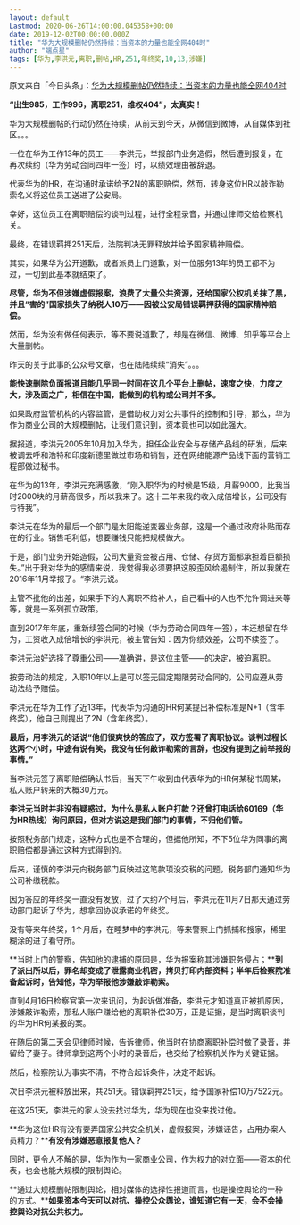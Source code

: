 ```yaml
---
layout: default
Lastmod: 2020-06-26T14:00:00.045358+00:00
date: 2019-12-02T00:00:00.000Z
title: "华为大规模删帖仍然持续：当资本的力量也能全网404时"
author: "端点星"
tags: [华为,李洪元,离职,删帖,HR,251,年终奖,10,13,涉嫌]
---
```


原文来自「今日头条」：[华为大规模删帖仍然持续：当资本的力量也能全网404时](https://www.toutiao.com/item/6765689857520960014/)

**“出生985，工作996，离职251，维权404”，太真实！**

华为大规模删帖的行动仍然在持续，从前天到今天，从微信到微博，从自媒体到社区。。。

一位在华为工作13年的员工——李洪元，举报部门业务造假，然后遭到报复，在再次续约（华为劳动合同四年一签）时，以绩效理由被辞退。

代表华为的HR，在沟通时承诺给予2N的离职赔偿，然而，转身这位HR以敲诈勒索名义将这位员工送进了公安局。

幸好，这位员工在离职赔偿的谈判过程，进行全程录音，并通过律师交给检察机关。

最终，在错误羁押251天后，法院判决无罪释放并给予国家精神赔偿。

其实，如果华为公开道歉，或者派员上门道歉，对一位服务13年的员工都不为过，一切到此基本就结束了。

**尽管，华为不但涉嫌虚假报案，浪费了大量公共资源，还给国家公权机关抹了黑，并且“害的”国家损失了纳税人10万——因被公安局错误羁押获得的国家精神赔偿。**

然而，华为没有做任何表示，等不要说道歉了，却是在微信、微博、知乎等平台上大量删帖。

昨天的关于此事的公众号文章，也在陆陆续续“消失”。。。

**能快速删除负面报道且能几乎同一时间在这几个平台上删帖，速度之快，力度之大，涉及面之广，相信在中国，能做到的机构或公司并不多。**

如果政府监管机构的内容监管，是借助权力对公共事件的控制和引导，那么，华为作为商业公司的大规模删帖，让我们意识到，资本竟也可以如此强大。

据报道，李洪元2005年10月加入华为，担任企业安全与存储产品线的研发，后来被调去呼和浩特和印度新德里做过市场和销售，还在网络能源产品线下面的营销工程部做过秘书。

在华为的13年，李洪元充满感激，“刚入职华为的时候是15级，月薪9000，比我当时2000块的月薪高很多，所以我来了。这十二年来我的收入成倍增长，公司没有亏待我”。

李洪元在华为的最后一个部门是太阳能逆变器业务部，这是一个通过政府补贴而存在的行业。销售毛利低，想要赚钱只能把规模做大。

于是，部门业务开始造假，公司大量资金被占用、仓储、存货方面都承担着巨额损失。”出于我对华为的感情来说，我觉得我必须要把这股歪风给遏制住，所以我就在2016年11月举报了。“李洪元说。

主管不批他的出差，如果手下的人离职不给补人，自己看中的人也不允许调进来等等，就是一系列孤立政策。

直到2017年年底，重新续签合同的时候（华为劳动合同四年一签），本还想留在华为，工资收入成倍增长的李洪元，被主管告知：因为你绩效差，公司不续签了。

李洪元治好选择了尊重公司——准确讲，是这位主管——的决定，被迫离职。

按劳动法的规定，入职10年以上是可以签无固定期限劳动合同的，公司应遵从劳动法给予赔偿。

李洪元在华为工作了近13年，代表华为沟通的HR何某提出补偿标准是N+1（含年终奖），他自己则提出了2N（含年终奖）。

**最后，用李洪元的话说“他们很爽快的答应了，双方签署了离职协议。****谈判过程长达两个小时，中途有说有笑，我没有任何敲诈勒索的言辞，也没有提到之前举报的事情。****”**

当李洪元签了离职赔偿确认书后，当天下午收到由代表华为的HR何某秘书周某，私人账户转来的大概30万元。

**李洪元当时并非没有疑惑过，为什么是私人账户打款？还曾打电话给60169（华为HR热线）询问原因，但对方说这是我们部门的事情，不归他们管。**

按照税务部门规定，这种方式也是不合理的，但据他所知，不下5位华为同事的离职赔偿都是通过这种方式得到的。

后来，谨慎的李洪元向税务部门反映过这笔款项没交税的问题，税务部门通知华为公司补缴税款。

因为答应的年终奖一直没有发放，过了大约7个月后，李洪元在11月7日那天通过劳动部门起诉了华为，想拿回协议承诺的年终奖。

没有等来年终奖，1个月后，在睡梦中的李洪元，等来警察上门抓捕和搜家，稀里糊涂的进了看守所。

**当时上门的警察，告知他的逮捕的原因是，华为报案称其涉嫌职务侵占；****到了派出所以后，罪名却变成了泄露商业机密，拷贝打印内部资料；半年后检察院准备起诉时，告知他，华为举报他涉嫌敲诈勒索。**

直到4月16日检察官第一次来讯问，为起诉做准备，李洪元才知道真正被抓原因，涉嫌敲诈勒索，那私人账户赚给他的离职补偿30万，正是证据，是当时离职谈判的华为HR何某报的案。

在随后的第二天会见律师时候，告诉律师，他当时在协商离职补偿时做了录音，并留给了妻子。律师拿到这两个小时的录音后，也交给了检察机关作为关键证据。

然后，检察院认为事实不清，不符合起诉条件，决定不起诉。

次日李洪元被释放出来，共251天。错误羁押251天，给予国家补偿10万7522元。

在这251天，李洪元的家人没去找过华为，华为现在也没来找过他。

**华为这位HR有没有耍弄国家公共安全机关，虚假报案，涉嫌诬告，占用办案人员精力？****有没有涉嫌恶意报复他人？**

同时，更令人不解的是，华为作为一家商业公司，作为权力的对立面——资本的代表，也会也能大规模的限制舆论。

**通过大规模删帖限制舆论，相对媒体的选择性报道而言，也是操控舆论的一种的方式。****如果资本今天可以对抗、操控公众舆论，谁知道它有一天，会不会操控舆论对抗公共权力。**

